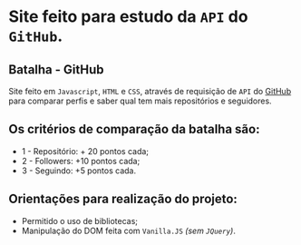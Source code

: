 # Site feito para estudo da `API` do `GitHub`.

## Batalha - GitHub

Site feito em `Javascript`, `HTML` e `CSS`, através de requisição de `API` do [GitHub](https://developer.github.com/) para comparar perfis e saber qual tem mais repositórios e seguidores. 

## Os critérios de comparação da batalha são: 
- 1 - Repositório: + 20 pontos cada;
- 2 - Followers: +10 pontos cada;
- 3 - Seguindo: +5 pontos cada.

## Orientações para realização do projeto: 
- Permitido o uso de bibliotecas;
- Manipulação do DOM feita com `Vanilla.JS` _(sem `JQuery`)_.